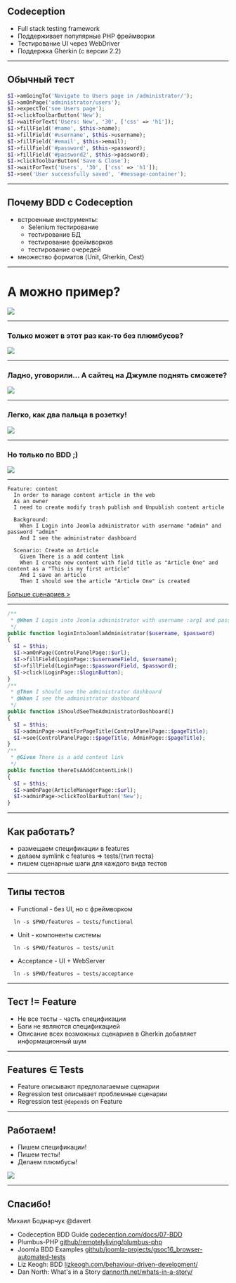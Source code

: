## Codeception

* Full stack testing framework
* Поддерживает популярные PHP фреймворки
* Тестирование UI через WebDriver
* Поддержка Gherkin (с версии 2.2)

---

## Обычный тест

```php
$I->amGoingTo('Navigate to Users page in /administrator/');
$I->amOnPage('administrator/users');
$I->expectTo('see Users page');
$I->clickToolbarButton('New');
$I->waitForText('Users: New', '30', ['css' => 'h1']);
$I->fillField('#name', $this->name);
$I->fillField('#username', $this->username);
$I->fillField('#email', $this->email);
$I->fillField('#password', $this->password);
$I->fillField('#password2', $this->password);
$I->clickToolbarButton('Save & Close');
$I->waitForText('Users', '30', ['css' => 'h1']);
$I->see('User successfully saved', '#message-container');
```

---

## Почему BDD с Codeception

* встроенные инструменты:
  * Selenium тестирование
  * тестирование БД
  * тестирование фреймворков
  * тестирование очередей
* множество форматов (Unit, Gherkin, Cest)

---

# А можно пример?

![](resources/whowe.jpg)

---

### Только может в этот раз как-то без плюмбусов?

![](resources/whowe.jpg)

---

### Ладно, уговорили... А сайтец на Джумле поднять сможете?

![](resources/client.jpg)

---

### Легко, как два пальца в розетку!

![](resources/whowe.jpg)

---

### Но только по BDD ;)

![](resources/client.jpg)

---

```gherkin
Feature: content
  In order to manage content article in the web
  As an owner
  I need to create modify trash publish and Unpublish content article

  Background:
    When I Login into Joomla administrator with username "admin" and password "admin"
    And I see the administrator dashboard

  Scenario: Create an Article
    Given There is a add content link
    When I create new content with field title as "Article One" and content as a "This is my first article"
    And I save an article
    Then I should see the article "Article One" is created    
```

[Больше сценариев >](https://github.com/joomla-projects/gsoc16_browser-automated-tests/blob/staging/tests/codeception/acceptance4/administratorlogin.feature)

---

```php
/**
 * @When I Login into Joomla administrator with username :arg1 and password :arg2
 */
public function loginIntoJoomlaAdministrator($username, $password)
{
  $I = $this;
  $I->amOnPage(ControlPanelPage::$url);
  $I->fillField(LoginPage::$usernameField, $username);
  $I->fillField(LoginPage::$passwordField, $password);
  $I->click(LoginPage::$loginButton);
}
/**
 * @Then I should see the administrator dashboard
 * @When I see the administrator dashboard
 */
public function iShouldSeeTheAdministratorDashboard()
{
  $I = $this;
  $I->adminPage->waitForPageTitle(ControlPanelPage::$pageTitle);
  $I->see(ControlPanelPage::$pageTitle, AdminPage::$pageTitle);
}
/**
 * @Given There is a add content link
 */
public function thereIsAAddContentLink()
{
  $I = $this;
  $I->amOnPage(ArticleManagerPage::$url);
  $I->adminPage->clickToolbarButton('New');
}  

```

---

## Как работать?

* размещаем спецификации в features
* делаем symlink с features ⇒ tests/{тип теста}
* пишем сценарные шаги для каждого вида тестов

---

## Типы тестов

* Functional - без UI, но с фреймворком
```
  ln -s $PWD/features ⇒ tests/functional
```
* Unit - компоненты системы
```
  ln -s $PWD/features ⇒ tests/unit
```

* Acceptance - UI + WebServer 
```
  ln -s $PWD/features ⇒ tests/acceptance
```

---

## Тест != Feature

* Не все тесты - часть спецификации
* Баги не являются спецификацией
* Описание всех возможных сценариев в Gherkin добавляет информационный шум

---

## Features ∈ Tests

* Feature описывают предполагаемые сценарии
* Regression test описывает проблемные сценарии
* Regression test `@depends` on Feature

---


## Работаем!

* Пишем спецификации!
* Пишем тесты!
* Делаем плюмбусы!

![](resources/happy.jpg)

---

## Спасибо!

Михаил Боднарчук @davert

* Codeception BDD Guide [codeception.com/docs/07-BDD](http://codeception.com/docs/07-BDD)
* Plumbus-PHP [github/remotelyliving/plumbus-php](https://github.com/remotelyliving/plumbus-php)
* Joomla BDD Examples [github/joomla-projects/gsoc16_browser-automated-tests](https://github.com/joomla-projects/gsoc16_browser-automated-tests/tree/staging/tests/codeception)
* Liz Keogh: BDD [lizkeogh.com/behaviour-driven-development/](https://lizkeogh.com/behaviour-driven-development/)
* Dan North: What's in a Story [dannorth.net/whats-in-a-story/](https://dannorth.net/whats-in-a-story/)